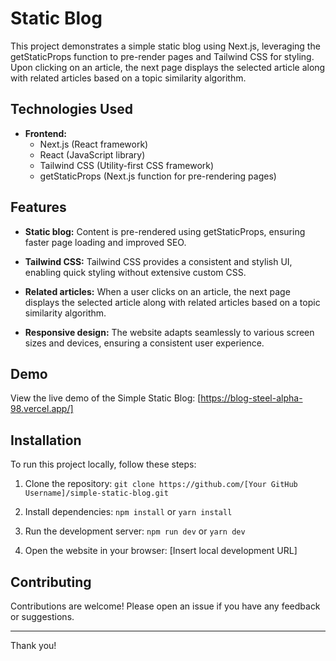 # Static Blog

This project demonstrates a simple static blog using Next.js, leveraging the getStaticProps function to pre-render pages and Tailwind CSS for styling. Upon clicking on an article, the next page displays the selected article along with related articles based on a topic similarity algorithm.

## Technologies Used

* **Frontend:**
    * Next.js (React framework)
    * React (JavaScript library)
    * Tailwind CSS (Utility-first CSS framework)
    * getStaticProps (Next.js function for pre-rendering pages)

## Features

* **Static blog:** Content is pre-rendered using getStaticProps, ensuring faster page loading and improved SEO.

* **Tailwind CSS:** Tailwind CSS provides a consistent and stylish UI, enabling quick styling without extensive custom CSS.

* **Related articles:** When a user clicks on an article, the next page displays the selected article along with related articles based on a topic similarity algorithm.

* **Responsive design:** The website adapts seamlessly to various screen sizes and devices, ensuring a consistent user experience.

## Demo

View the live demo of the Simple Static Blog: [https://blog-steel-alpha-98.vercel.app/]

## Installation

To run this project locally, follow these steps:

1. Clone the repository: `git clone https://github.com/[Your GitHub Username]/simple-static-blog.git`

2. Install dependencies: `npm install` or `yarn install`

3. Run the development server: `npm run dev` or `yarn dev`

4. Open the website in your browser: [Insert local development URL]

## Contributing

Contributions are welcome! Please open an issue if you have any feedback or suggestions.

____________________________________________________________________________________________

Thank you!
